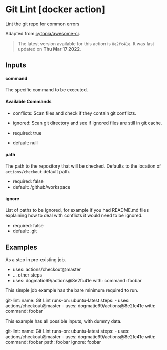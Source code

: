 <!-- NOTICE: Auto generated file! -->
# Git Lint [docker action]

Lint the git repo for common errors

Adapted from [cytopia/awesome-ci](https://github.com/cytopia/awesome-ci).


> The latest version available for this action is `8e2fc41e`. It was last
updated on **Thu Mar 17 2022**.

## Inputs

#### command

The specific command to be executed.

#### Available Commands
- conflicts: Scan files and check if they contain git conflicts.
- ignored: Scan git directory and see if ignored files are still in git
  cache.


- required: true
- default: null

#### path

The path to the repository that will be checked. Defaults to the location
of `actions/checkout` default path.


- required: false
- default: /github/workspace

#### ignore

List of paths to be ignored, for example if you had README.md files
explaining how to deal with conflicts it would need to be ignored.


- required: false
- default: .git


## Examples

As a step in pre-existing job.

  - uses: actions/checkout@master
  - ... other steps
  - uses: dogmatic69/actions@8e2fc41e
    with:
      command: foobar


This simple job example has the bare minimum required to run.

  git-lint:
    name: Git Lint
    runs-on: ubuntu-latest
    steps:
      - uses: actions/checkout@master
      - uses: dogmatic69/actions@8e2fc41e
        with:
          command: foobar

This example has all possible inputs, with dummy data.

  git-lint:
    name: Git Lint
      runs-on: ubuntu-latest
      steps:
        - uses: actions/checkout@master
        - uses: dogmatic69/actions@8e2fc41e
        with:
          command: foobar
          path: foobar
          ignore: foobar
